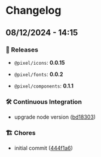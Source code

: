# Changelog

## 08/12/2024 - 14:15

### 🚀 Releases

- `@pixel/icons`: **0.0.15**

- `@pixel/fonts`: **0.0.2**

- `@pixel/components`: **0.1.1**

### 🛠️ Continuous Integration

- upgrade node version ([bd18303](https://github.com/cadgerfeast/pixel/commit/bd18303002b6f69d5f0a07ad7e3579bb49885d60))

### 🏗 Chores

- initial commit ([444f1a6](https://github.com/cadgerfeast/pixel/commit/444f1a602448e4b17935993e9f0fee64fb05c537))
